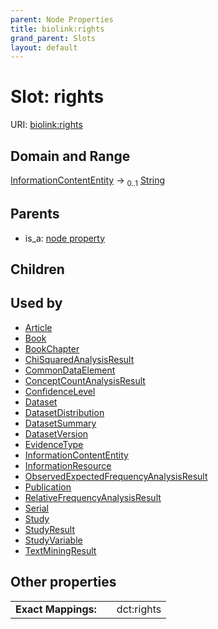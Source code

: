 ```yaml
---
parent: Node Properties
title: biolink:rights
grand_parent: Slots
layout: default
---
```


# Slot: rights




URI: [biolink:rights](https://w3id.org/biolink/vocab/rights)

## Domain and Range

[InformationContentEntity](InformationContentEntity.md) ->  <sub>0..1</sub> [String](types/String.md)

## Parents

 *  is_a: [node property](node_property.md)

## Children


## Used by

 * [Article](Article.md)
 * [Book](Book.md)
 * [BookChapter](BookChapter.md)
 * [ChiSquaredAnalysisResult](ChiSquaredAnalysisResult.md)
 * [CommonDataElement](CommonDataElement.md)
 * [ConceptCountAnalysisResult](ConceptCountAnalysisResult.md)
 * [ConfidenceLevel](ConfidenceLevel.md)
 * [Dataset](Dataset.md)
 * [DatasetDistribution](DatasetDistribution.md)
 * [DatasetSummary](DatasetSummary.md)
 * [DatasetVersion](DatasetVersion.md)
 * [EvidenceType](EvidenceType.md)
 * [InformationContentEntity](InformationContentEntity.md)
 * [InformationResource](InformationResource.md)
 * [ObservedExpectedFrequencyAnalysisResult](ObservedExpectedFrequencyAnalysisResult.md)
 * [Publication](Publication.md)
 * [RelativeFrequencyAnalysisResult](RelativeFrequencyAnalysisResult.md)
 * [Serial](Serial.md)
 * [Study](Study.md)
 * [StudyResult](StudyResult.md)
 * [StudyVariable](StudyVariable.md)
 * [TextMiningResult](TextMiningResult.md)

## Other properties

|  |  |  |
| --- | --- | --- |
| **Exact Mappings:** | | dct:rights |

